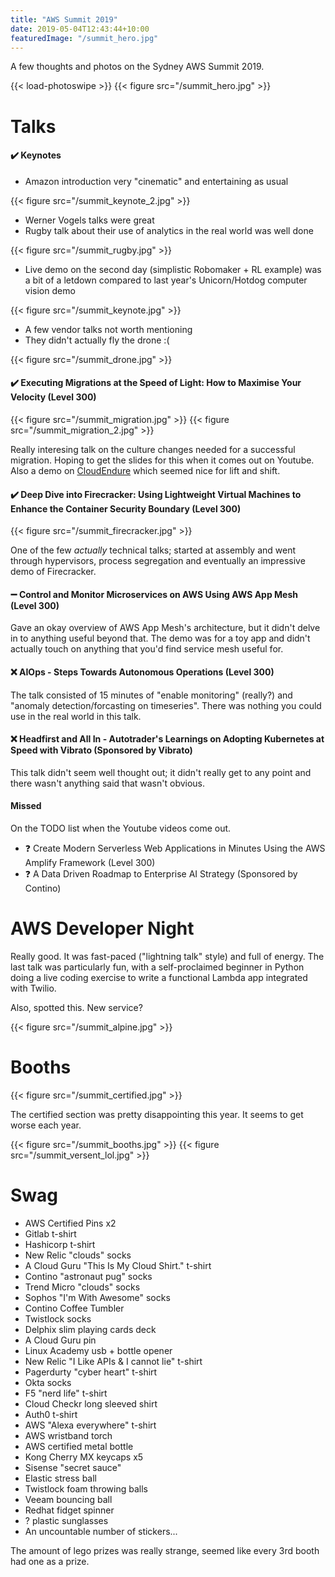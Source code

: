 ```yaml
---
title: "AWS Summit 2019"
date: 2019-05-04T12:43:44+10:00
featuredImage: "/summit_hero.jpg"
---
```


A few thoughts and photos on the Sydney AWS Summit 2019.

<!--more-->

{{< load-photoswipe >}}
{{< figure src="/summit_hero.jpg" >}}

# Talks

#### ✔️  Keynotes

  * Amazon introduction very "cinematic" and entertaining as usual

{{< figure src="/summit_keynote_2.jpg" >}}

  * Werner Vogels talks were great
  * Rugby talk about their use of analytics in the real world was well done

{{< figure src="/summit_rugby.jpg" >}}

  * Live demo on the second day (simplistic Robomaker + RL example) was a bit of a letdown compared to last year's Unicorn/Hotdog computer vision demo

{{< figure src="/summit_keynote.jpg" >}}

  * A few vendor talks not worth mentioning
  * They didn't actually fly the drone :(

{{< figure src="/summit_drone.jpg" >}}


#### ✔️  Executing Migrations at the Speed of Light: How to Maximise Your Velocity (Level 300)

{{< figure src="/summit_migration.jpg" >}}
{{< figure src="/summit_migration_2.jpg" >}}

Really interesing talk on the culture changes needed for a successful migration. Hoping to get the slides for this when it comes out on Youtube. Also a demo on [CloudEndure](https://aws.amazon.com/cloudendure/) which seemed nice for lift and shift.

#### ✔️  Deep Dive into Firecracker: Using Lightweight Virtual Machines to Enhance the Container Security Boundary (Level 300)

{{< figure src="/summit_firecracker.jpg" >}}

One of the few _actually_ technical talks; started at assembly and went through hypervisors, process segregation and eventually an impressive demo of Firecracker.

#### :heavy_minus_sign: Control and Monitor Microservices on AWS Using AWS App Mesh (Level 300)

Gave an okay overview of AWS App Mesh's architecture, but it didn't delve in to anything useful beyond that. The demo was for a toy app and didn't actually touch on anything that you'd find service mesh useful for.

#### ❌ AIOps - Steps Towards Autonomous Operations (Level 300)

The talk consisted of 15 minutes of "enable monitoring" (really?) and "anomaly detection/forcasting on timeseries". There was nothing you could use in the real world in this talk.

#### ❌ Headfirst and All In - Autotrader's Learnings on Adopting Kubernetes at Speed with Vibrato (Sponsored by Vibrato)

This talk didn't seem well thought out; it didn't really get to any point and there wasn't anything said that wasn't obvious.

#### Missed

On the TODO list when the Youtube videos come out.

  * :question: Create Modern Serverless Web Applications in Minutes Using the AWS Amplify Framework (Level 300)
  * :question: A Data Driven Roadmap to Enterprise AI Strategy (Sponsored by Contino)

# AWS Developer Night

Really good. It was fast-paced ("lightning talk" style) and full of energy. The last talk was particularly fun, with a self-proclaimed beginner in Python doing a live coding exercise to write a functional Lambda app integrated with Twilio.

Also, spotted this. New service?

{{< figure src="/summit_alpine.jpg" >}}

# Booths

{{< figure src="/summit_certified.jpg" >}}

The certified section was pretty disappointing this year. It seems to get worse each year.

{{< figure src="/summit_booths.jpg" >}}
{{< figure src="/summit_versent_lol.jpg" >}}

# Swag

  * AWS Certified Pins x2
  * Gitlab t-shirt
  * Hashicorp t-shirt
  * New Relic "clouds" socks
  * A Cloud Guru "This Is My Cloud Shirt." t-shirt
  * Contino "astronaut pug" socks
  * Trend Micro "clouds" socks
  * Sophos "I'm With Awesome" socks
  * Contino Coffee Tumbler 
  * Twistlock socks
  * Delphix slim playing cards deck
  * A Cloud Guru pin
  * Linux Academy usb + bottle opener
  * New Relic "I Like APIs & I cannot lie" t-shirt
  * Pagerdurty "cyber heart" t-shirt
  * Okta socks
  * F5 "nerd life" t-shirt
  * Cloud Checkr long sleeved shirt
  * Auth0 t-shirt
  * AWS "Alexa everywhere" t-shirt
  * AWS wristband torch
  * AWS certified metal bottle
  * Kong Cherry MX keycaps x5
  * Sisense "secret sauce"
  * Elastic stress ball
  * Twistlock foam throwing balls
  * Veeam bouncing ball
  * Redhat fidget spinner
  * ? plastic sunglasses
  * An uncountable number of stickers...

The amount of lego prizes was really strange, seemed like every 3rd booth had one as a prize.
